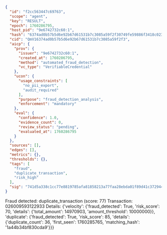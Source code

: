 ```json
{
  "id": "f2cc563447c69763",
  "scope": "agent",
  "key": "RESULT",
  "epoch": 1760286795,
  "host_pid": "9e6742732c60:1",
  "hash": "6374ad0b57b5d6e92b67d61531b7c3085a59f2f30749fe59886f3418c0234aa9",
  "cid": "QmV16374ad0b57b5d6e92b67d61531b7c3085a59f2f3",
  "aicp": {
    "prov": {
      "issuer": "9e6742732c60:1",
      "created_at": 1760286795,
      "method": "automated_fraud_detection",
      "vc_type": "VerifiableCredential"
    },
    "ucon": {
      "usage_constraints": [
        "no_pii_export",
        "audit_required"
      ],
      "purpose": "fraud_detection_analysis",
      "enforcement": "mandatory"
    },
    "eval": {
      "confidence": 1.0,
      "evidence_count": 0,
      "review_status": "pending",
      "evaluated_at": 1760286795
    }
  },
  "sources": [],
  "edges": [],
  "metrics": {},
  "thresholds": {},
  "tags": [
    "fraud",
    "duplicate_transaction",
    "risk_high"
  ],
  "sig": "741d5a338c1cc77e8819785afa81858213a77faa28ebda01f89d41c3729442aa"
}
```

Fraud detected: duplicate_transaction (score: 77)
Transaction: 026009593122933
Details: {'velocity': {'fraud_detected': True, 'risk_score': 70, 'details': {'total_amount': 14970903, 'amount_threshold': 10000000}}, 'duplicate': {'fraud_detected': True, 'risk_score': 85, 'details': {'duplicate_count': 36, 'first_seen': 1760285765, 'matching_hash': '1a44b34bf830cda9'}}}